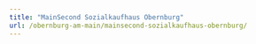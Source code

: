 ```yaml
---
title: "MainSecond Sozialkaufhaus Obernburg"
url: /obernburg-am-main/mainsecond-sozialkaufhaus-obernburg/
---
```

